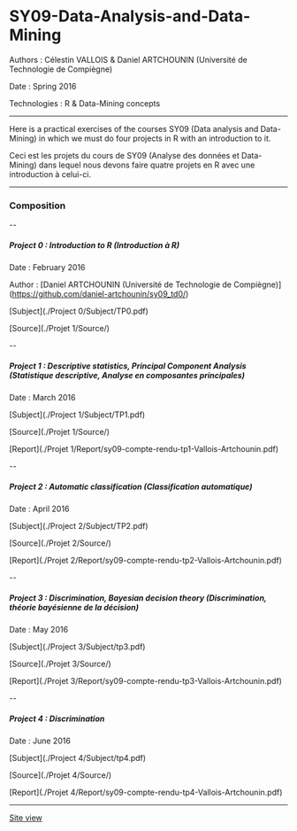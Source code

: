 # SY09-Data-Analysis-and-Data-Mining

Authors : Célestin VALLOIS & Daniel ARTCHOUNIN (Université de Technologie de Compiègne)

Date : Spring 2016

Technologies : R & Data-Mining concepts

--- 

Here is a practical exercises of the courses SY09 (Data analysis and Data-Mining) in which we must do four projects in R with an introduction to it.

Ceci est les projets du cours de SY09 (Analyse des données et Data-Mining) dans lequel nous devons faire quatre projets en R avec une introduction à celui-ci.

---

### Composition 

--

##### Project 0 : Introduction to R (Introduction à R)

Date : February 2016

Author : [Daniel ARTCHOUNIN (Université de Technologie de Compiègne)] (https://github.com/daniel-artchounin/sy09_td0/)

[Subject](./Project 0/Subject/TP0.pdf)

[Source](./Projet 1/Source/)

--

##### Project 1 : Descriptive statistics, Principal Component Analysis (Statistique descriptive, Analyse en composantes principales)

Date : March 2016

[Subject](./Project 1/Subject/TP1.pdf)

[Source](./Projet 1/Source/)

[Report](./Projet 1/Report/sy09-compte-rendu-tp1-Vallois-Artchounin.pdf)

--

##### Project 2 : Automatic classification (Classification automatique)

Date : April 2016

[Subject](./Project 2/Subject/TP2.pdf)

[Source](./Projet 2/Source/)

[Report](./Projet 2/Report/sy09-compte-rendu-tp2-Vallois-Artchounin.pdf)

--

##### Project 3 : Discrimination, Bayesian decision theory (Discrimination, théorie bayésienne de la décision)

Date : May 2016

[Subject](./Project 3/Subject/tp3.pdf)

[Source](./Projet 3/Source/)

[Report](./Projet 3/Report/sy09-compte-rendu-tp3-Vallois-Artchounin.pdf)

--

##### Project 4 : Discrimination

Date : June 2016

[Subject](./Project 4/Subject/tp4.pdf)

[Source](./Projet 4/Source/)

[Report](./Projet 4/Report/sy09-compte-rendu-tp4-Vallois-Artchounin.pdf)

---

[Site view](https://celestinv.github.io/SY09-Data-Analysis-and-Data-Mining/)
